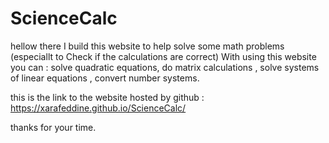 # ScienceCalc

hellow there
I build this website to help solve some math problems (especiallt to Check if the calculations are correct)
With using this website you can :
  solve quadratic equations,
  do matrix calculations ,
  solve systems of linear equations ,
  convert number systems.
  
this is the link to the website hosted by github :
https://xarafeddine.github.io/ScienceCalc/

thanks for your time.
  
